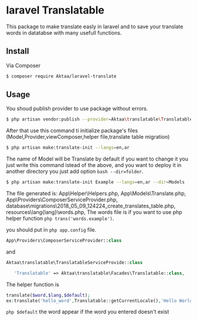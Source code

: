# laravel Translatable
This package to make translate easly in laravel and to save your translate words in datatabse with many usefull functions.

## Install

Via Composer

``` bash
$ composer require Aktaa/laravel-translate
```

## Usage

You shoud publish provider to use package without errors.
``` bash
$ php artisan vendor:publish --provider=Aktaa\translatable\TranslatableServiceProvider
```
After that use this command ti initialize package's files (Model,Provider,viewComposer,helper file,translate table migration)

``` bash
$ php artisan make:translate-init --langs=en,ar
```
The name of Model will be Translate by default if you want to change it you just write this command istead of the above,
and you want to deploy it in another directory you just add option ``` bash --dir=folder ```.

``` bash
$ php artisan make:translate-init Example --langs=en,ar --dir=Models
```

The file generated is:
App\Helper\Helpers.php,
App\Models\Translate.php,
App\Providers\ComposerServiceProvider.php,
database\migrations\2018_05_09_124224_create_translates_table.php,
resources\lang\{lang}\words.php,
The words file is if you want to use php helper function ```php trans('words.example')```.

you should put in ```php app.config``` file.
```php
App\Providers\ComposerServiceProvider::class
```
and 
```php
Aktaa\translatable\TranslatableServiceProvide::class  
```
```php
   'Translatable' => Aktaa\translatable\Facades\Translatable::class,
   ```
 The helper function is
``` php
translate($word,$lang,$default);
ex:translate('hello_word',Translatable::getCurrentLocale(),'Hello World!);
```
```php $default``` the word appear if the word you entered doesn't exist
